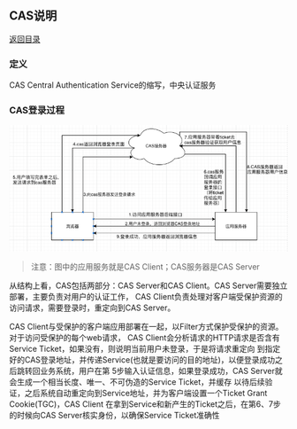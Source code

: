 ## CAS说明
[返回目录](../index.md)

### 定义
CAS Central Authentication Service的缩写，中央认证服务

### CAS登录过程
![$CAS登录过程图](../../../resources/img/auth/CAS登录过程.png)  
> 注意：图中的应用服务就是CAS Client；CAS服务器是CAS Server  

从结构上看，CAS包括两部分：CAS Server和CAS Client。CAS Server需要独立部署，主要负责对用户的认证工作，
CAS Client负责处理对客户端受保护资源的访问请求，需要登录时，重定向到CAS Server。  

CAS Client与受保护的客户端应用部署在一起，以Filter方式保护受保护的资源。对于访问受保护的每个web请求，
CAS Client会分析请求的HTTP请求是否含有Service Ticket，如果没有，则说明当前用户未登录，于是将请求重定向
到指定好的CAS登录地址，并传递Service(也就是要访问的目的地址)，以便登录成功之后跳转回业务系统，用户在第
5步输入认证信息，如果登录成功，CAS Server就会生成一个相当长度、唯一、不可伪造的Service Ticket，并缓存
以待后续验证，之后系统自动重定向到Service地址，并为客户端设置一个Ticket Grant Cookie(TGC)，CAS Client
在拿到Service和新产生的Ticket之后，在第6、7步的时候向CAS Server核实身份，以确保Service Ticket准确性
